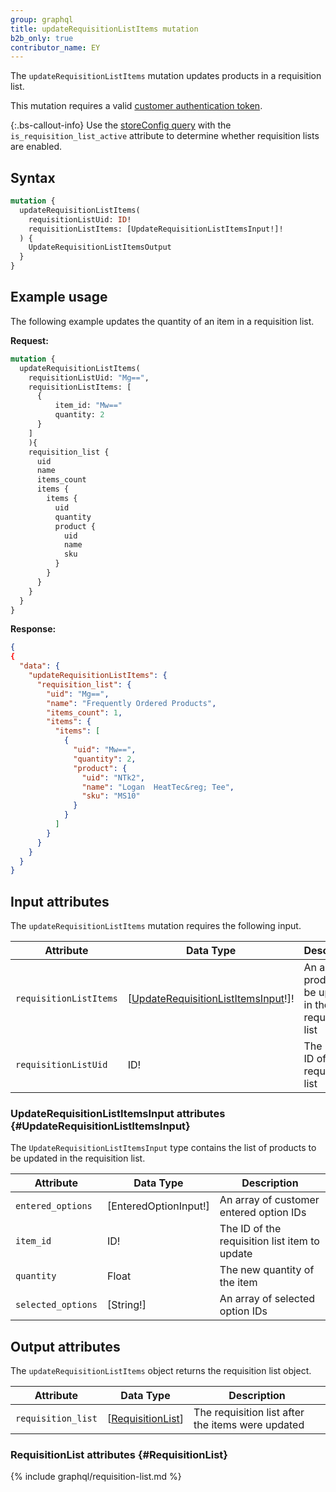 ```yaml
---
group: graphql
title: updateRequisitionListItems mutation
b2b_only: true
contributor_name: EY
---
```

The `updateRequisitionListItems` mutation updates products in a requisition list.

This mutation requires a valid [customer authentication token]({{page.baseurl}}/graphql/mutations/generate-customer-token.html).

{:.bs-callout-info}
Use the [storeConfig query]({{page.baseurl}}/graphql/queries/store-config.html) with the `is_requisition_list_active` attribute to determine whether requisition lists are enabled.

## Syntax

```graphql
mutation {
  updateRequisitionListItems(
    requisitionListUid: ID!
    requisitionListItems: [UpdateRequisitionListItemsInput!]!
  ) {
    UpdateRequisitionListItemsOutput
  }
}
```

## Example usage

The following example updates the quantity of an item in a requisition list.

**Request:**

``` graphql
mutation {
  updateRequisitionListItems(
    requisitionListUid: "Mg==",
    requisitionListItems: [
      {
          item_id: "Mw=="
          quantity: 2
      }
    ]
    ){
    requisition_list {
      uid
      name
      items_count
      items {
        items {
          uid
          quantity 
          product {
            uid
            name
            sku
          }
        }
      }
    }
  }
}
```

**Response:**

``` json
{
{
  "data": {
    "updateRequisitionListItems": {
      "requisition_list": {
        "uid": "Mg==",
        "name": "Frequently Ordered Products",
        "items_count": 1,
        "items": {
          "items": [
            {
              "uid": "Mw==",
              "quantity": 2,
              "product": {
                "uid": "NTk2",
                "name": "Logan  HeatTec&reg; Tee",
                "sku": "MS10"
              }
            }
          ]
        }
      }
    }
  }
}
```

## Input attributes

The `updateRequisitionListItems` mutation requires the following input.

Attribute |  Data Type | Description
--- | --- | ---
`requisitionListItems`| [[UpdateRequisitionListItemsInput](#UpdateRequisitionListItemsInput)!]! | An array of products to be updated in the requisition list
`requisitionListUid`| ID! | The unique ID of the requisition list

### UpdateRequisitionListItemsInput attributes {#UpdateRequisitionListItemsInput}

The `UpdateRequisitionListItemsInput` type contains the list of products to be updated in the requisition list.

Attribute |  Data Type | Description
--- | --- | ---
`entered_options` | [EnteredOptionInput!] | An array of customer entered option IDs
`item_id` | ID! | The ID of the requisition list item to update
`quantity` | Float | The new quantity of the item
`selected_options` | [String!] | An array of selected option IDs

## Output attributes

The `updateRequisitionListItems` object returns the requisition list object.

Attribute |  Data Type | Description
--- | --- | ---
`requisition_list` | [[RequisitionList](#RequisitionList)] | The requisition list after the items were updated

### RequisitionList attributes {#RequisitionList}

{% include graphql/requisition-list.md %}
